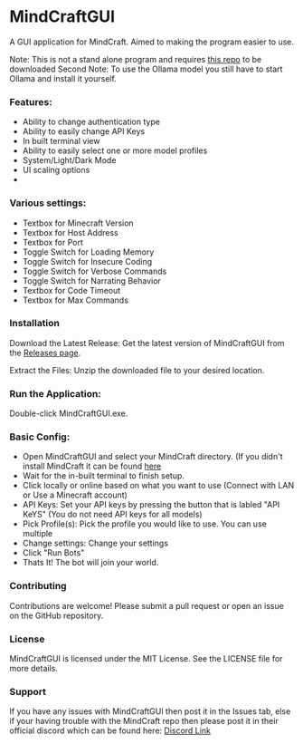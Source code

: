 # MindCraftGUI
A GUI application for MindCraft. Aimed to making the program easier to use.

Note: This is not a stand alone program and requires [this repo](https://github.com/kolbytn/mindcraft) to be downloaded
Second Note: To use the Ollama model you still have to start Ollama and install it yourself.

### Features:
- Ability to change authentication type
- Ability to easily change API Keys
- In built terminal view
- Ability to easily select one or more model profiles
- System/Light/Dark Mode
- UI scaling options
- 
### Various settings:
- Textbox for Minecraft Version
- Textbox for Host Address
- Textbox for Port
- Toggle Switch for Loading Memory
- Toggle Switch for Insecure Coding
- Toggle Switch for Verbose Commands
- Toggle Switch for Narrating Behavior
- Textbox for Code Timeout
- Textbox for Max Commands

### Installation
Download the Latest Release: Get the latest version of MindCraftGUI from the [Releases page](https://github.com/FantomWolf182/MindCraftGUI/releases).

Extract the Files: Unzip the downloaded file to your desired location.
### Run the Application:

Double-click MindCraftGUI.exe.

### Basic Config: 
- Open MindCraftGUI and select your MindCraft directory. (If you didn't install MindCraft it can be found [here](https://github.com/kolbytn/mindcraft)
- Wait for the in-built terminal to finish setup.
- Click locally or online based on what you want to use (Connect with LAN or Use a Minecraft account)
- API Keys: Set your API keys by pressing the button that is labled "API KeYS" (You do not need API keys for all models)
- Pick Profile(s): Pick the profile you would like to use. You can use multiple
- Change settings: Change your settings 
- Click "Run Bots"
- Thats It! The bot will join your world.

### Contributing
Contributions are welcome! Please submit a pull request or open an issue on the GitHub repository.

### License
MindCraftGUI is licensed under the MIT License. See the LICENSE file for more details.

### Support
If you have any issues with MindCraftGUI then post it in the Issues tab, else if your having trouble with the MindCraft repo then please post it in their official discord which can be found here: [Discord Link](https://discord.gg/R5GXK2Gt4y)
